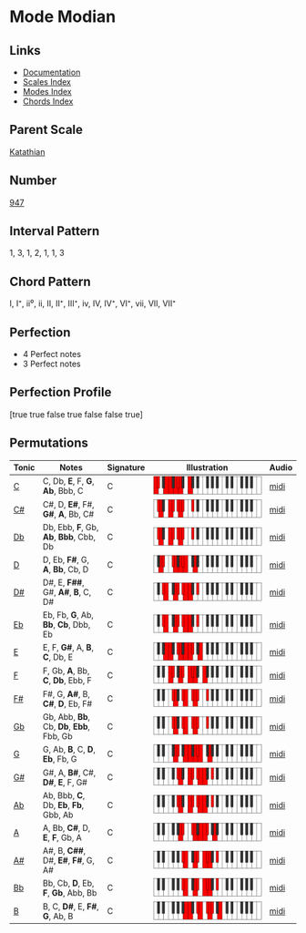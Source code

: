 # Mode Modian

## Links

- [Documentation](index.md)
- [Scales Index](Scales.md)
- [Modes Index](Modes.md)
- [Chords Index](Chords.md)

## Parent Scale

[Katathian](ScaleKatathian.md)

## Number

[947](https://ianring.com/musictheory/scales/947)

## Interval Pattern

1, 3, 1, 2, 1, 1, 3

## Chord Pattern

I, I⁺, ii⁰, ii, II, II⁺, III⁺, iv, IV, IV⁺, VI⁺, vii, VII, VII⁺

## Perfection

- 4 Perfect notes
- 3 Perfect notes

## Perfection Profile

[true true false true false false true]

## Permutations

| Tonic | Notes | Signature | Illustration | Audio |
|-------|-------|-----------|--------------|-------|
| [C](ModeCNaturalModian.md) | C, Db, **E**, F, **G**, **Ab**, Bbb, C | C | ![CNaturalModian](ModeCNaturalModian.png) | [midi](https://github.com/edipermadi/music/blob/main/docs/ModeCNaturalModian.mid?raw=true) |
| [C#](ModeCSharpModian.md) | C#, D, **E#**, F#, **G#**, **A**, Bb, C# | C | ![CSharpModian](ModeCSharpModian.png) | [midi](https://github.com/edipermadi/music/blob/main/docs/ModeCSharpModian.mid?raw=true) |
| [Db](ModeDFlatModian.md) | Db, Ebb, **F**, Gb, **Ab**, **Bbb**, Cbb, Db | C | ![DFlatModian](ModeDFlatModian.png) | [midi](https://github.com/edipermadi/music/blob/main/docs/ModeDFlatModian.mid?raw=true) |
| [D](ModeDNaturalModian.md) | D, Eb, **F#**, G, **A**, **Bb**, Cb, D | C | ![DNaturalModian](ModeDNaturalModian.png) | [midi](https://github.com/edipermadi/music/blob/main/docs/ModeDNaturalModian.mid?raw=true) |
| [D#](ModeDSharpModian.md) | D#, E, **F##**, G#, **A#**, **B**, C, D# | C | ![DSharpModian](ModeDSharpModian.png) | [midi](https://github.com/edipermadi/music/blob/main/docs/ModeDSharpModian.mid?raw=true) |
| [Eb](ModeEFlatModian.md) | Eb, Fb, **G**, Ab, **Bb**, **Cb**, Dbb, Eb | C | ![EFlatModian](ModeEFlatModian.png) | [midi](https://github.com/edipermadi/music/blob/main/docs/ModeEFlatModian.mid?raw=true) |
| [E](ModeENaturalModian.md) | E, F, **G#**, A, **B**, **C**, Db, E | C | ![ENaturalModian](ModeENaturalModian.png) | [midi](https://github.com/edipermadi/music/blob/main/docs/ModeENaturalModian.mid?raw=true) |
| [F](ModeFNaturalModian.md) | F, Gb, **A**, Bb, **C**, **Db**, Ebb, F | C | ![FNaturalModian](ModeFNaturalModian.png) | [midi](https://github.com/edipermadi/music/blob/main/docs/ModeFNaturalModian.mid?raw=true) |
| [F#](ModeFSharpModian.md) | F#, G, **A#**, B, **C#**, **D**, Eb, F# | C | ![FSharpModian](ModeFSharpModian.png) | [midi](https://github.com/edipermadi/music/blob/main/docs/ModeFSharpModian.mid?raw=true) |
| [Gb](ModeGFlatModian.md) | Gb, Abb, **Bb**, Cb, **Db**, **Ebb**, Fbb, Gb | C | ![GFlatModian](ModeGFlatModian.png) | [midi](https://github.com/edipermadi/music/blob/main/docs/ModeGFlatModian.mid?raw=true) |
| [G](ModeGNaturalModian.md) | G, Ab, **B**, C, **D**, **Eb**, Fb, G | C | ![GNaturalModian](ModeGNaturalModian.png) | [midi](https://github.com/edipermadi/music/blob/main/docs/ModeGNaturalModian.mid?raw=true) |
| [G#](ModeGSharpModian.md) | G#, A, **B#**, C#, **D#**, **E**, F, G# | C | ![GSharpModian](ModeGSharpModian.png) | [midi](https://github.com/edipermadi/music/blob/main/docs/ModeGSharpModian.mid?raw=true) |
| [Ab](ModeAFlatModian.md) | Ab, Bbb, **C**, Db, **Eb**, **Fb**, Gbb, Ab | C | ![AFlatModian](ModeAFlatModian.png) | [midi](https://github.com/edipermadi/music/blob/main/docs/ModeAFlatModian.mid?raw=true) |
| [A](ModeANaturalModian.md) | A, Bb, **C#**, D, **E**, **F**, Gb, A | C | ![ANaturalModian](ModeANaturalModian.png) | [midi](https://github.com/edipermadi/music/blob/main/docs/ModeANaturalModian.mid?raw=true) |
| [A#](ModeASharpModian.md) | A#, B, **C##**, D#, **E#**, **F#**, G, A# | C | ![ASharpModian](ModeASharpModian.png) | [midi](https://github.com/edipermadi/music/blob/main/docs/ModeASharpModian.mid?raw=true) |
| [Bb](ModeBFlatModian.md) | Bb, Cb, **D**, Eb, **F**, **Gb**, Abb, Bb | C | ![BFlatModian](ModeBFlatModian.png) | [midi](https://github.com/edipermadi/music/blob/main/docs/ModeBFlatModian.mid?raw=true) |
| [B](ModeBNaturalModian.md) | B, C, **D#**, E, **F#**, **G**, Ab, B | C | ![BNaturalModian](ModeBNaturalModian.png) | [midi](https://github.com/edipermadi/music/blob/main/docs/ModeBNaturalModian.mid?raw=true) |
